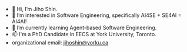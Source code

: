 - 👋 Hi, I’m Jiho Shin.
- 👀 I’m interested in Software Engineering, specifically AI4SE + SE4AI = AI4AI!
- 🌱 I’m currently learning Agent-based Software Engineering.
- 📫 I'm a PhD Candidate in EECS at York University, Toronto.
- organizational email: jihoshin@yorku.ca

<!---
shinjh0849/shinjh0849 is a ✨ special ✨ repository because its `README.md` (this file) appears on your GitHub profile.
You can click the Preview link to take a look at your changes.
--->
